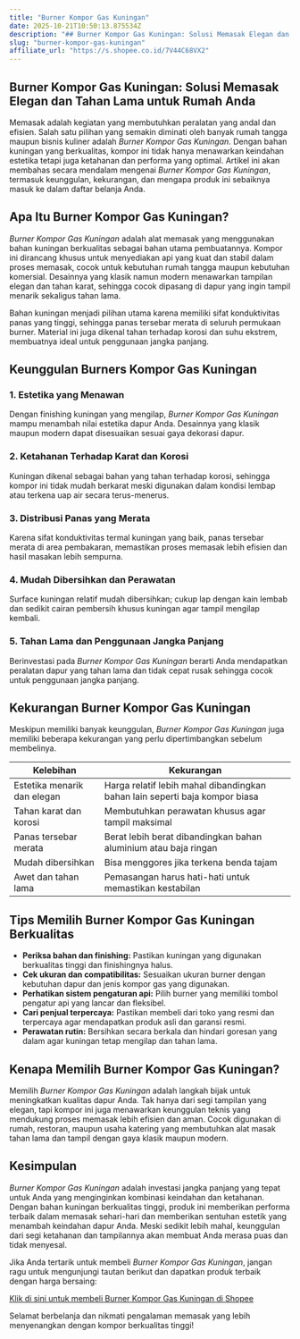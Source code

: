 ```yaml
---
title: "Burner Kompor Gas Kuningan"
date: 2025-10-21T10:50:13.875534Z
description: "## Burner Kompor Gas Kuningan: Solusi Memasak Elegan dan Tahan Lama untuk Rumah Anda..."
slug: "burner-kompor-gas-kuningan"
affiliate_url: "https://s.shopee.co.id/7V44C68VX2"
---
```

## Burner Kompor Gas Kuningan: Solusi Memasak Elegan dan Tahan Lama untuk Rumah Anda

Memasak adalah kegiatan yang membutuhkan peralatan yang andal dan efisien. Salah satu pilihan yang semakin diminati oleh banyak rumah tangga maupun bisnis kuliner adalah *Burner Kompor Gas Kuningan*. Dengan bahan kuningan yang berkualitas, kompor ini tidak hanya menawarkan keindahan estetika tetapi juga ketahanan dan performa yang optimal. Artikel ini akan membahas secara mendalam mengenai *Burner Kompor Gas Kuningan*, termasuk keunggulan, kekurangan, dan mengapa produk ini sebaiknya masuk ke dalam daftar belanja Anda.

## Apa Itu Burner Kompor Gas Kuningan?

*Burner Kompor Gas Kuningan* adalah alat memasak yang menggunakan bahan kuningan berkualitas sebagai bahan utama pembuatannya. Kompor ini dirancang khusus untuk menyediakan api yang kuat dan stabil dalam proses memasak, cocok untuk kebutuhan rumah tangga maupun kebutuhan komersial. Desainnya yang klasik namun modern menawarkan tampilan elegan dan tahan karat, sehingga cocok dipasang di dapur yang ingin tampil menarik sekaligus tahan lama.

Bahan kuningan menjadi pilihan utama karena memiliki sifat konduktivitas panas yang tinggi, sehingga panas tersebar merata di seluruh permukaan burner. Material ini juga dikenal tahan terhadap korosi dan suhu ekstrem, membuatnya ideal untuk penggunaan jangka panjang.

## Keunggulan Burners Kompor Gas Kuningan

### 1. Estetika yang Menawan
Dengan finishing kuningan yang mengilap, *Burner Kompor Gas Kuningan* mampu menambah nilai estetika dapur Anda. Desainnya yang klasik maupun modern dapat disesuaikan sesuai gaya dekorasi dapur.

### 2. Ketahanan Terhadap Karat dan Korosi
Kuningan dikenal sebagai bahan yang tahan terhadap korosi, sehingga kompor ini tidak mudah berkarat meski digunakan dalam kondisi lembap atau terkena uap air secara terus-menerus.

### 3. Distribusi Panas yang Merata
Karena sifat konduktivitas termal kuningan yang baik, panas tersebar merata di area pembakaran, memastikan proses memasak lebih efisien dan hasil masakan lebih sempurna.

### 4. Mudah Dibersihkan dan Perawatan
Surface kuningan relatif mudah dibersihkan; cukup lap dengan kain lembab dan sedikit cairan pembersih khusus kuningan agar tampil mengilap kembali.

### 5. Tahan Lama dan Penggunaan Jangka Panjang
Berinvestasi pada *Burner Kompor Gas Kuningan* berarti Anda mendapatkan peralatan dapur yang tahan lama dan tidak cepat rusak sehingga cocok untuk penggunaan jangka panjang.

## Kekurangan Burner Kompor Gas Kuningan

Meskipun memiliki banyak keunggulan, *Burner Kompor Gas Kuningan* juga memiliki beberapa kekurangan yang perlu dipertimbangkan sebelum membelinya.

| Kelebihan | Kekurangan |
|------------|--------------|
| Estetika menarik dan elegan | Harga relatif lebih mahal dibandingkan bahan lain seperti baja kompor biasa |
| Tahan karat dan korosi | Membutuhkan perawatan khusus agar tampil maksimal |
| Panas tersebar merata | Berat lebih berat dibandingkan bahan aluminium atau baja ringan |
| Mudah dibersihkan | Bisa menggores jika terkena benda tajam |
| Awet dan tahan lama | Pemasangan harus hati-hati untuk memastikan kestabilan |

## Tips Memilih Burner Kompor Gas Kuningan Berkualitas

- **Periksa bahan dan finishing:** Pastikan kuningan yang digunakan berkualitas tinggi dan finishingnya halus.
- **Cek ukuran dan compatibilitas:** Sesuaikan ukuran burner dengan kebutuhan dapur dan jenis kompor gas yang digunakan.
- **Perhatikan sistem pengaturan api:** Pilih burner yang memiliki tombol pengatur api yang lancar dan fleksibel.
- **Cari penjual terpercaya:** Pastikan membeli dari toko yang resmi dan terpercaya agar mendapatkan produk asli dan garansi resmi.
- **Perawatan rutin:** Bersihkan secara berkala dan hindari goresan yang dalam agar kuningan tetap mengilap dan tahan lama.

## Kenapa Memilih Burner Kompor Gas Kuningan?

Memilih *Burner Kompor Gas Kuningan* adalah langkah bijak untuk meningkatkan kualitas dapur Anda. Tak hanya dari segi tampilan yang elegan, tapi kompor ini juga menawarkan keunggulan teknis yang mendukung proses memasak lebih efisien dan aman. Cocok digunakan di rumah, restoran, maupun usaha katering yang membutuhkan alat masak tahan lama dan tampil dengan gaya klasik maupun modern.

## Kesimpulan

*Burner Kompor Gas Kuningan* adalah investasi jangka panjang yang tepat untuk Anda yang menginginkan kombinasi keindahan dan ketahanan. Dengan bahan kuningan berkualitas tinggi, produk ini memberikan performa terbaik dalam memasak sehari-hari dan memberikan sentuhan estetik yang menambah keindahan dapur Anda. Meski sedikit lebih mahal, keunggulan dari segi ketahanan dan tampilannya akan membuat Anda merasa puas dan tidak menyesal.

Jika Anda tertarik untuk membeli *Burner Kompor Gas Kuningan*, jangan ragu untuk mengunjungi tautan berikut dan dapatkan produk terbaik dengan harga bersaing:

[Klik di sini untuk membeli Burner Kompor Gas Kuningan di Shopee](https://s.shopee.co.id/7V44C68VX2)

Selamat berbelanja dan nikmati pengalaman memasak yang lebih menyenangkan dengan kompor berkualitas tinggi!